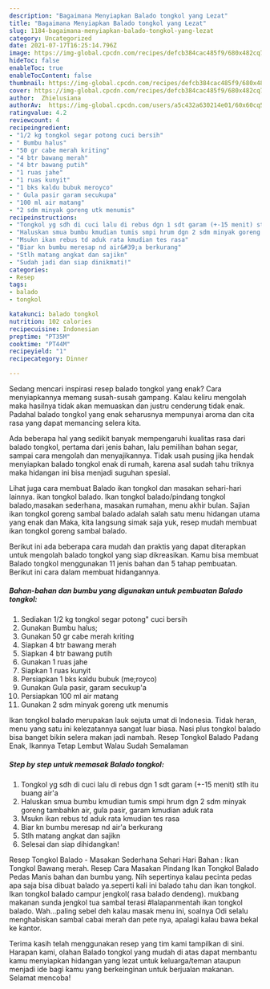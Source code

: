 ```yaml
---
description: "Bagaimana Menyiapkan Balado tongkol yang Lezat"
title: "Bagaimana Menyiapkan Balado tongkol yang Lezat"
slug: 1184-bagaimana-menyiapkan-balado-tongkol-yang-lezat
category: Uncategorized
date: 2021-07-17T16:25:14.796Z
image: https://img-global.cpcdn.com/recipes/defcb384cac485f9/680x482cq70/balado-tongkol-foto-resep-utama.jpg
hideToc: false
enableToc: true
enableTocContent: false
thumbnail: https://img-global.cpcdn.com/recipes/defcb384cac485f9/680x482cq70/balado-tongkol-foto-resep-utama.jpg
cover: https://img-global.cpcdn.com/recipes/defcb384cac485f9/680x482cq70/balado-tongkol-foto-resep-utama.jpg
author:  Zhielusiana
authorAv:  https://img-global.cpcdn.com/users/a5c432a630214e01/60x60cq50/avatar.jpg
ratingvalue: 4.2
reviewcount: 4
recipeingredient:
- "1/2 kg tongkol segar potong cuci bersih"
- " Bumbu halus"
- "50 gr cabe merah kriting"
- "4 btr bawang merah"
- "4 btr bawang putih"
- "1 ruas jahe"
- "1 ruas kunyit"
- "1 bks kaldu bubuk meroyco"
- " Gula pasir garam secukupa"
- "100 ml air matang"
- "2 sdm minyak goreng utk menumis"
recipeinstructions:
- "Tongkol yg sdh di cuci lalu di rebus dgn 1 sdt garam (+-15 menit) stlh itu buang air&#39;a"
- "Haluskan smua bumbu kmudian tumis smpi hrum dgn 2 sdm minyak goreng tambahkn air, gula pasir, garam kmudian aduk rata"
- "Msukn ikan rebus td aduk rata kmudian tes rasa"
- "Biar kn bumbu meresap nd air&#39;a berkurang"
- "Stlh matang angkat dan sajikn"
- "Sudah jadi dan siap dinikmati!"
categories:
- Resep
tags:
- balado
- tongkol

katakunci: balado tongkol 
nutrition: 102 calories
recipecuisine: Indonesian
preptime: "PT35M"
cooktime: "PT44M"
recipeyield: "1"
recipecategory: Dinner

---
```



Sedang mencari inspirasi resep balado tongkol yang enak? Cara menyiapkannya memang susah-susah gampang. Kalau keliru mengolah maka hasilnya tidak akan memuaskan dan justru cenderung tidak enak. Padahal balado tongkol yang enak seharusnya mempunyai aroma dan cita rasa yang dapat memancing selera kita.


Ada beberapa hal yang sedikit banyak mempengaruhi kualitas rasa dari balado tongkol, pertama dari jenis bahan, lalu pemilihan bahan segar, sampai cara mengolah dan menyajikannya. Tidak usah pusing jika hendak menyiapkan balado tongkol enak di rumah, karena asal sudah tahu triknya maka hidangan ini bisa menjadi suguhan spesial.

Lihat juga cara membuat Balado ikan tongkol dan masakan sehari-hari lainnya. ikan tongkol balado. Ikan tongkol balado/pindang tongkol balado,masakan sederhana, masakan rumahan, menu akhir bulan. Sajian ikan tongkol goreng sambal balado adalah salah satu menu hidangan utama yang enak dan Maka, kita langsung simak saja yuk, resep mudah membuat ikan tongkol goreng sambal balado.


Berikut ini ada beberapa cara mudah dan praktis yang dapat diterapkan untuk mengolah balado tongkol yang siap dikreasikan. Kamu bisa membuat Balado tongkol menggunakan 11 jenis bahan dan 5 tahap pembuatan. Berikut ini cara dalam membuat hidangannya.

<!--inarticleads1-->

##### Bahan-bahan dan bumbu yang digunakan untuk pembuatan Balado tongkol:

1. Sediakan 1/2 kg tongkol segar potong&#34; cuci bersih
1. Gunakan  Bumbu halus;
1. Gunakan 50 gr cabe merah kriting
1. Siapkan 4 btr bawang merah
1. Siapkan 4 btr bawang putih
1. Gunakan 1 ruas jahe
1. Siapkan 1 ruas kunyit
1. Persiapkan 1 bks kaldu bubuk (me;royco)
1. Gunakan  Gula pasir, garam secukup&#39;a
1. Persiapkan 100 ml air matang
1. Gunakan 2 sdm minyak goreng utk menumis


Ikan tongkol balado merupakan lauk sejuta umat di Indonesia. Tidak heran, menu yang satu ini kelezatannya sangat luar biasa. Nasi plus tongkol balado bisa banget bikin selera makan jadi nambah. Resep Tongkol Balado Padang Enak, Ikannya Tetap Lembut Walau Sudah Semalaman 

<!--inarticleads2-->

##### Step by step untuk memasak Balado tongkol:

1. Tongkol yg sdh di cuci lalu di rebus dgn 1 sdt garam (+-15 menit) stlh itu buang air&#39;a
1. Haluskan smua bumbu kmudian tumis smpi hrum dgn 2 sdm minyak goreng tambahkn air, gula pasir, garam kmudian aduk rata
1. Msukn ikan rebus td aduk rata kmudian tes rasa
1. Biar kn bumbu meresap nd air&#39;a berkurang
1. Stlh matang angkat dan sajikn
1. Selesai dan siap dihidangkan!

Resep Tongkol Balado - Masakan Sederhana Sehari Hari Bahan : Ikan Tongkol Bawang merah. Resep Cara Masakan Pindang Ikan Tongkol Balado Pedas Manis bahan dan bumbu yang. Nih sepertinya kalau pecinta pedas apa saja bisa dibuat balado ya.seperti kali ini balado tahu dan ikan tongkol. Ikan tongkol balado campur jengkol( rasa balado dendeng). mukbang makanan sunda jengkol tua sambal terasi #lalapanmentah ikan tongkol balado. Wah…paling sebel deh kalau masak menu ini, soalnya Odi selalu menghabiskan sambal cabai merah dan pete nya, apalagi kalau bawa bekal ke kantor. 

Terima kasih telah menggunakan resep yang tim kami tampilkan di sini. Harapan kami, olahan Balado tongkol yang mudah di atas dapat membantu kamu menyiapkan hidangan yang lezat untuk keluarga/teman ataupun menjadi ide bagi kamu yang berkeinginan untuk berjualan makanan. Selamat mencoba!
